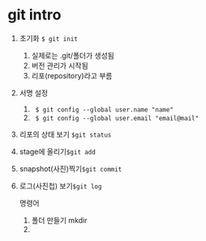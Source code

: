 # git intro

1. 초기화 `$ git init`

   1. 실제로는 .git/폴더가 생성됨
   2. 버전 관리가 시작됨
   3. 리포(repository)라고 부름

2. 서명 설정

   1. ` $ git config --global user.name "name"`
   2. ` $ git config --global user.email "email@mail"`

3. 리포의 상태 보기 `$git status`

4. stage에 올리기`$git add`

5. snapshot(사진)찍기`$git commit`

6. 로그(사진첩) 보기`$git log`

   명령어

   1. 폴더 만들기 mkdir
   2. 

   

